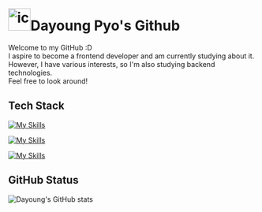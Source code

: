 #  <img src="https://techstack-generator.vercel.app/github-icon.svg" alt="icon" width="45" height="45" />Dayoung Pyo's Github 

Welcome to my GitHub :D  
I aspire to become a frontend developer and am currently studying about it.  
However, I have various interests, so I'm also studying backend technologies.  
Feel free to look around!

## Tech Stack
[![My Skills](https://skillicons.dev/icons?i=git,github,eclipse,vscode,idea,pycharm&theme=light)](https://skillicons.dev)

[![My Skills](https://skillicons.dev/icons?i=html,css,js,java,python,mysql&theme=light)](https://skillicons.dev)  

[![My Skills](https://skillicons.dev/icons?i=vue,vite,pinia,spring&theme=light)](https://skillicons.dev)  

## GitHub Status
![Dayoung's GitHub stats](https://github-readme-stats.vercel.app/api?username=celestedayoung&show_icons=true&theme=vue)
